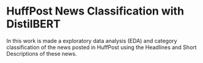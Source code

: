 # HuffPost News Classification with DistilBERT

In this work is made a exploratory data analysis (EDA) and category classification of the news posted in HuffPost using the Headlines and Short Descriptions of these news.